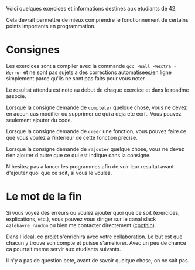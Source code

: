 Voici quelques exercices et informations destines aux etudiants de 42.

Cela devrait permettre de mieux comprendre le fonctionnement de certains points importants en programmation.


<h1>Consignes</h1>

Les exercices sont a compiler avec la commande `gcc -Wall -Wextra -Werror` et ne sont pas sujets a des corrections automatisees/en ligne simplement parce qu'ils ne sont pas faits pour vous noter.

Le resultat attendu est note au debut de chaque exercice et dans le readme associe.


Lorsque la consigne demande de `completer` quelque chose, vous ne devez en aucun cas modifier ou supprimer ce qui a deja ete ecrit.
Vous pouvez seulement ajouter du code.

Lorsque la consigne demande de `creer` une fonction, vous pouvez faire ce que vous voulez a l'interieur de cette fonction precise.

Lorsque la consigne demande de `rajouter` quelque chose, vous ne devez rien ajouter d'autre que ce qui est indique dans la consigne.

N'hesitez pas a lancer les programmes afin de voir leur resultat avant d'ajouter quoi que ce soit, si vous le voulez.


<h1>Le mot de la fin</h1>

Si vous voyez des erreurs ou voulez ajouter quoi que ce soit (exercices, explications, etc.), vous pouvez vous diriger sur le canal slack `42lehavre_random` ou bien me contacter directement ([cpothin](https://profile.intra.42.fr/users/cpothin)).

Dans l'ideal, ce projet s'enrichira avec votre collaboration.
Le but est que chacun y trouve son compte et puisse s'ameliorer.
Avec un peu de chance ca pourrait meme servir aux etudiants suivants.

Il n'y a pas de question bete, avant de savoir quelque chose, on ne sait pas.
